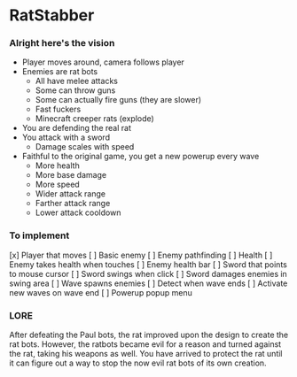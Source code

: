 # RatStabber

### Alright here's the vision

- Player moves around, camera follows player
- Enemies are rat bots
    - All have melee attacks
    - Some can throw guns
    - Some can actually fire guns (they are slower)
    - Fast fuckers
    - Minecraft creeper rats (explode)
- You are defending the real rat
- You attack with a sword
    - Damage scales with speed
- Faithful to the original game, you get a new powerup every wave
    - More health
    - More base damage
    - More speed
    - Wider attack range
    - Farther attack range
    - Lower attack cooldown

### To implement
[x] Player that moves
[ ] Basic enemy
[ ] Enemy pathfinding
[ ] Health
[ ] Enemy takes health when touches
[ ] Enemy health bar
[ ] Sword that points to mouse cursor
[ ] Sword swings when click
[ ] Sword damages enemies in swing area
[ ] Wave spawns enemies
[ ] Detect when wave ends
[ ] Activate new waves on wave end
[ ] Powerup popup menu

### LORE
After defeating the Paul bots, the rat improved upon the design to create the rat bots. However, the ratbots became evil for a reason and turned against the rat, taking his weapons as well. You have arrived to protect the rat until it can figure out a way to stop the now evil rat bots of its own creation.
